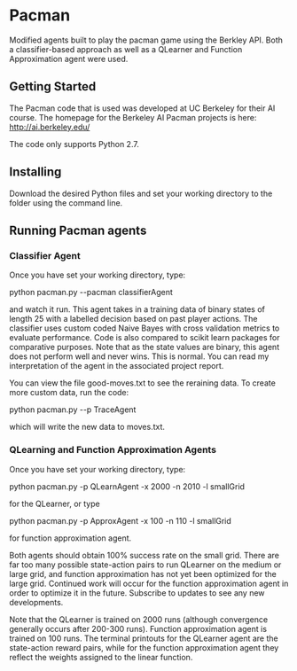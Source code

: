 # Pacman
Modified agents built to play the pacman game using the Berkley API. Both a classifier-based approach as well as a QLearner and Function Approximation agent were used. 

## Getting Started

The Pacman code that is used was developed at UC Berkeley for their AI course. The homepage for the Berkeley AI Pacman projects is here:
http://ai.berkeley.edu/

The code only supports Python 2.7.

## Installing
Download the desired Python files and set your working directory to the folder using the command line. 

## Running Pacman agents

### Classifier Agent
Once you have set your working directory, type:

python pacman.py --pacman classifierAgent


and watch it run. This agent takes in a training data of binary states of length 25 with a labelled decision based on past player actions. The classifier uses custom coded Naive Bayes with cross validation metrics to evaluate performance. Code is also compared to scikit learn packages for comparative purposes. Note that as the state values are binary, this agent does not perform well and never wins. This is normal. You can read my interpretation of the agent in the associated project report. 

You can view the file good-moves.txt to see the reraining data. To create more custom data, run the code:

python pacman.py --p TraceAgent

which will write the new data to moves.txt.


### QLearning and Function Approximation Agents
Once you have set your working directory, type:

python pacman.py -p QLearnAgent -x 2000 -n 2010 -l smallGrid 

for the QLearner, or type 

python pacman.py -p ApproxAgent -x 100 -n 110 -l smallGrid 

for function approximation agent. 

Both agents should obtain 100% success rate on the small grid. There are far too many possible state-action pairs to run QLearner on the medium or large grid, and function approximation has not yet been optimized for the large grid. Continued work will occur for the function approximation agent in order to optimize it in the future. Subscribe to updates to see any new developments. 

Note that the QLearner is trained on 2000 runs (although convergence generally occurs after 200-300 runs). Function approximation agent is trained on 100 runs. The terminal printouts for the QLearner agent are the state-action reward pairs, while for the function approximation agent they reflect the weights assigned to the linear function. 
